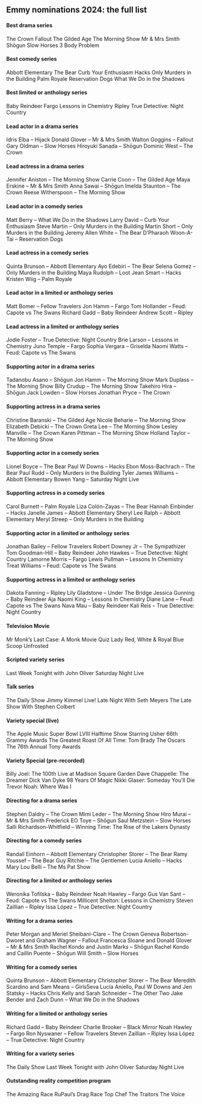 ## Emmy nominations 2024: the full list

#### Best drama series
The Crown
Fallout
The Gilded Age
The Morning Show
Mr & Mrs Smith
Shōgun
Slow Horses
3 Body Problem

#### Best comedy series
Abbott Elementary
The Bear
Curb Your Enthusiasm
Hacks
Only Murders in the Building
Palm Royale
Reservation Dogs
What We Do in the Shadows

#### Best limited or anthology series
Baby Reindeer
Fargo
Lessons in Chemistry
Ripley
True Detective: Night Country

#### Lead actor in a drama series
Idris Elba – Hijack
Donald Glover – Mr & Mrs Smith
Walton Goggins – Fallout
Gary Oldman – Slow Horses
Hiroyuki Sanada – Shōgun
Dominic West – The Crown

#### Lead actress in a drama series
Jennifer Aniston – The Morning Show
Carrie Coon – The Gilded Age
Maya Erskine – Mr & Mrs Smith
Anna Sawai – Shōgun
Imelda Staunton – The Crown
Reese Witherspoon – The Morning Show

#### Lead actor in a comedy series
Matt Berry – What We Do in the Shadows
Larry David – Curb Your Enthusiasm
Steve Martin – Only Murders in the Building
Martin Short – Only Murders in the Building
Jeremy Allen White – The Bear
D’Pharaoh Woon-A-Tai – Reservation Dogs

#### Lead actress in a comedy series
Quinta Brunson – Abbott Elementary
Ayo Edebiri – The Bear
Selena Gomez – Only Murders in the Building
Maya Rudolph – Loot
Jean Smart – Hacks
Kristen Wiig – Palm Royale

#### Lead actor in a limited or anthology series
Matt Bomer – Fellow Travelers
Jon Hamm – Fargo
Tom Hollander – Feud: Capote vs The Swans
Richard Gadd – Baby Reindeer
Andrew Scott – Ripley

#### Lead actress in a limited or anthology series
Jodie Foster – True Detective: Night Country
Brie Larson – Lessons in Chemistry
Juno Temple – Fargo
Sophia Vergara – Griselda
Naomi Watts – Feud: Capote vs The Swans

#### Supporting actor in a drama series
Tadanobu Asano – Shōgun
Jon Hamm – The Morning Show
Mark Duplass – The Morning Show
Billy Crudup – The Morning Show
Takehiro Hira – Shōgun
Jack Lowden – Slow Horses
Jonathan Pryce – The Crown

#### Supporting actress in a drama series
Christine Baranski – The Gilded Age
Nicole Beharie – The Morning Show
Elizabeth Debicki – The Crown
Greta Lee – The Morning Show
Lesley Manville – The Crown
Karen Pittman – The Morning Show
Holland Taylor – The Morning Show

#### Supporting actor in a comedy series
Lionel Boyce – The Bear
Paul W Downs – Hacks
Ebon Moss-Bachrach – The Bear
Paul Rudd – Only Murders in the Building
Tyler James Williams – Abbott Elementary
Bowen Yang – Saturday Night Live

#### Supporting actress in a comedy series
Carol Burnett – Palm Royale
Liza Colón-Zayas – The Bear
Hannah Einbinder – Hacks
Janelle James – Abbott Elementary
Sheryl Lee Ralph – Abbott Elementary
Meryl Streep – Only Murders in the Building

#### Supporting actor in a limited or anthology series
Jonathan Bailey – Fellow Travelers
Robert Downey Jr – The Sympathizer
Tom Goodman-Hill – Baby Reindeer
John Hawkes – True Detective: Night Country
Lamorne Morris – Fargo
Lewis Pullman – Lessons In Chemistry
Treat Williams – Feud: Capote vs The Swans

#### Supporting actress in a limited or anthology series
Dakota Fanning – Ripley
Lily Gladstone – Under The Bridge
Jessica Gunning – Baby Reindeer
Aja Naomi King – Lessons In Chemistry
Diane Lane – Feud: Capote vs The Swans
Nava Mau – Baby Reindeer
Kali Reis – True Detective: Night Country

#### Television Movie
Mr Monk’s Last Case: A Monk Movie
Quiz Lady
Red, White & Royal Blue
Scoop
Unfrosted

#### Scripted variety series
Last Week Tonight with John Oliver
Saturday Night Live

#### Talk series
The Daily Show
Jimmy Kimmel Live!
Late Night With Seth Meyers
The Late Show With Stephen Colbert

#### Variety special (live)
The Apple Music Super Bowl LVIII Halftime Show Starring Usher
66th Grammy Awards
The Greatest Roast Of All Time: Tom Brady
The Oscars
The 76th Annual Tony Awards

#### Variety Special (pre-recorded)
Billy Joel: The 100th Live at Madison Square Garden
Dave Chappelle: The Dreamer
Dick Van Dyke 98 Years Of Magic
Nikki Glaser: Someday You’ll Die
Trevor Noah: Where Was I

#### Directing for a drama series
Stephen Daldry – The Crown
Mimi Leder – The Morning Show
Hiro Murai – Mr & Mrs Smith
Frederick EO Toye – Shōgun
Saul Metzstein – Slow Horses
Salli Richardson-Whitfield – Winning Time: The Rise of the Lakers Dynasty

#### Directing for a comedy series
Randall Einhorn – Abbott Elementary
Christopher Storer – The Bear
Ramy Youssef – The Bear
Guy Ritchie – The Gentlemen
Lucia Aniello – Hacks
Mary Lou Belli – The Ms Pat Show

#### Directing for a limited or anthology series
Weronika Tofilska – Baby Reindeer
Noah Hawley – Fargo
Gus Van Sant – Feud: Capote vs The Swans
Millicent Shelton: Lessons in Chemistry
Steven Zaillian – Ripley
Issa López – True Detective: Night Country

#### Writing for a drama series
Peter Morgan and Meriel Sheibani-Clare – The Crown
Geneva Robertson-Dworet and Graham Wagner – Fallout
Francesca Sloane and Donald Glover – Mr & Mrs Smith
Rachel Kondo and Justin Marks – Shōgun
Rachel Kondo and Caillin Puente – Shōgun
Will Smith – Slow Horses

#### Writing for a comedy series
Quinta Brunson – Abbott Elementary
Christopher Storer – The Bear
Meredith Scardino and Sam Means – Girls5eva
Lucia Aniello, Paul W Downs and Jen Statsky – Hacks
Chris Kelly and Sarah Schneider – The Other Two
Jake Bender and Zach Dunn – What We Do in the Shadows

#### Writing for a limited or anthology series
Richard Gadd – Baby Reindeer
Charlie Brooker – Black Mirror
Noah Hawley – Fargo
Ron Nyswaner – Fellow Travelers
Steven Zaillian – Ripley
Issa López – True Detective: Night Country

#### Writing for a variety series
The Daily Show
Last Week Tonight with John Oliver
Saturday Night Live

#### Outstanding reality competition program
The Amazing Race
RuPaul’s Drag Race
Top Chef
The Traitors
The Voice
